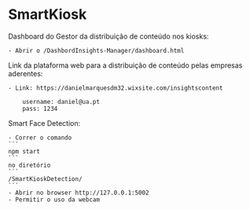 # SmartKiosk

Dashboard do Gestor da distribuição de conteúdo nos kiosks:

	- Abrir o /DashbordInsights-Manager/dashboard.html




Link da plataforma web para a distribuição de conteúdo pelas empresas aderentes:

	- Link:	https://danielmarquesdm32.wixsite.com/insightscontent

		username: daniel@ua.pt
		pass: 1234



Smart Face Detection:

	- Correr o comando 
	```
	npm start
	```
	no diretório 
	```
	/SmartKioskDetection/
	```
	- Abrir no browser http://127.0.0.1:5002
	- Permitir o uso da webcam
